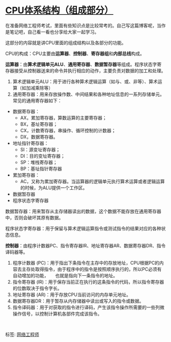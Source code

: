 # [CPU体系结构（组成部分）](https://www.cnblogs.com/wulimax/p/10873784.html)



在准备网络工程师考试，里面有些知识点是比较常考的。自己写这篇博客呢，当作是笔记吧，自己看一看也分享给大家一起学习。

这部分的内容就是讲CPU里面的组成结构以及各部分的功能。

CPU的构成：CPU主要由**运算器**、**控制器**、**寄存器组**和**内部总线**构成。

 
**运算器**：由**算术逻辑单元ALU**、**通用寄存器**、**数据暂存器**等组成。程序状态字寄存器接受从控制器送来的命令并执行相应的动作，主要负责对数据的加工和处理。

1. 算术逻辑单元ALU：用于进行各种算术逻辑运算（如与、或、非等）、算术运算（如加减乘除等）
2. 通用寄存器：用来存放操作数、中间结果和各种地址信息的一系列存储单元。常见的通用寄存器如下：

- 数据寄存器：
  - AX，累加寄存器，算数运算的主要寄存器；
  - BX，基址寄存器；
  - CX，计数寄存器，串操作、循环控制的计数器；
  - DX，数据寄存器。
- 地址指针寄存器：
  - SI：源变址寄存器；
  - DI：目的变址寄存器；
  - SP：堆栈寄存器；
  - BP：基址指针寄存器
- 累加寄存器：
  - AC，又称为累加寄存器。当运算器的逻辑单元执行算术运算或者逻辑运算的时候，为ALU提供一个工作区。
- 数据暂存器
- 程序状态字寄存器

数据暂存器：用来暂存从主存储器读出的数据，这个数据不能存放在通用寄存器中，否则会破坏其原有数据。

程序状态字寄存器：用于保留与算术逻辑运算指令或测试指令的结果对应的各种状态信息。

**控制器**：由程序计数器PC、指令寄存器IR、地址寄存器AR、数据寄存器DR、指令译码器等。

1. 程序计数器 (PC)：用于指出下条指令在主存中的存放地址，CPU根据PC的内容去主存处取得指令，由于程序中的指令是按照顺序执行的，所以PC必须有自动增加的功能，　　也就是指向下一条指令的地址。
2. 指令寄存器 (IR)：用于保存当前正在执行的这条指令的代码，所以指令寄存器的位数取决于指令字长。
3. 地址寄存器 (AR)：用于存放CPU当前访问的内存单元地址。
4. 数据寄存器DR：用于暂存从内存储器中读出或写入的指令或数据。
5. 指令译码器：用于对获取的指令进行译码，产生该指令操作所需要的一些列微操作信号，以控制计算机各部件完成该指令。

​                                  

 



标签: [网络工程师](https://www.cnblogs.com/wulimax/tag/网络工程师/)